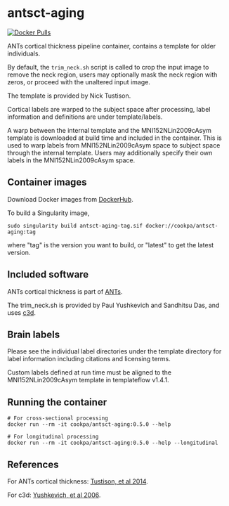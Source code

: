 # antsct-aging

[![Docker
Pulls](https://img.shields.io/docker/pulls/cookpa/antsct-aging.svg)](https://hub.docker.com/repository/docker/cookpa/antsct-aging)

ANTs cortical thickness pipeline container, contains a template for older
individuals.

By default, the `trim_neck.sh` script is called to crop the input image to
remove the neck region, users may optionally mask the neck region with zeros, or
proceed with the unaltered input image.

The template is provided by Nick Tustison.

Cortical labels are warped to the subject space after processing, label
information and definitions are under template/labels.

A warp between the internal template and the MNI152NLin2009cAsym template is
downloaded at build time and included in the container. This is used to warp
labels from MNI152NLin2009cAsym space to subject space through the internal
template. Users may additionally specify their own labels in the
MNI152NLin2009cAsym space.


## Container images

Download Docker images from [DockerHub](https://hub.docker.com/repository/docker/cookpa/antsct-aging/general).

To build a Singularity image,

```
sudo singularity build antsct-aging-tag.sif docker://cookpa/antsct-aging:tag
```

where "tag" is the version you want to build, or "latest" to get the latest version.


## Included software

ANTs cortical thickness is part of [ANTs](https://github.com/ANTsX/ANTs).

The trim_neck.sh is provided by Paul Yushkevich and Sandhitsu Das, and uses
[c3d](https://github.com/pyushkevich/c3d).


## Brain labels

Please see the individual label directories under the template directory for
label information including citations and licensing terms.

Custom labels defined at run time must be aligned to the MNI152NLin2009cAsym
template in templateflow v1.4.1.


## Running the container

```
# For cross-sectional processing
docker run --rm -it cookpa/antsct-aging:0.5.0 --help

# For longitudinal processing
docker run --rm -it cookpa/antsct-aging:0.5.0 --help --longitudinal
```


## References

For ANTs cortical thickness: [Tustison, et al 2014](http://dx.doi.org/10.1016/j.neuroimage.2014.05.044).

For c3d: [Yushkevich, et al 2006](http://dx.doi.org/10.1016/j.neuroimage.2006.01.015).
